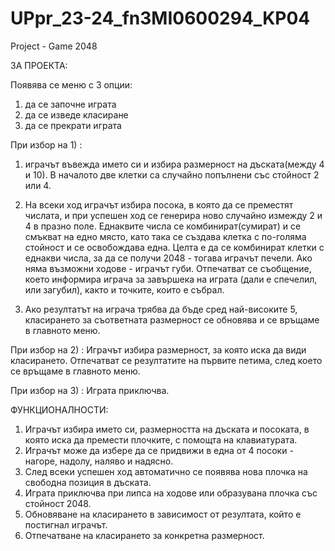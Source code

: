 # UPpr_23-24_fn3MI0600294_KP04
Project - Game 2048

ЗА ПРОЕКТА:

Появява се меню с 3 опции: 
1) да се започне играта
2) да се изведе класиране
3) да се прекрати играта

При избор на 1) :
1) играчът въвежда името си и избира размерност на дъската(между 4 и 10).
  В началото две клетки са случайно попълнени със стойност 2 или 4.
  
2) На всеки ход играчът избира посока, в която да се преместят числата, и при успешен ход се генерира ново случайно измежду 2 и 4 в празно поле.
  Еднаквите числа се комбинират(сумират) и се смъкват на едно място, като така се създава клетка с по-голяма стойност и се освобождава една. 
  Целта е да се комбинират клетки с еднакви числа, за да се получи 2048 - тогава играчът печели.
  Ако няма възможни ходове - играчът губи.
  Отпечатват се съобщение, което информира играча за завършека на играта (дали е спечелил, или загубил), както и точките, които е събрал.
   
3) Ако резултатът на играча трябва да бъде сред най-високите 5, класирането за съответната размерност се обновява и се връщаме в главното меню.

При избор на 2) :
  Играчът избира размерност, за която иска да види класирането.
  Отпечатват се резултатите на първите петима, след което се връщаме в главното меню.

При избор на 3) :
  Играта приключва.



ФУНКЦИОНАЛНОСТИ:
1) Играчът избира името си, размерността на дъската и посоката, в която иска да премести плочките, с помощта на клавиатурата.
2) Играчът може да избере да се придвижи в една от 4 посоки - нагоре, надолу, наляво и надясно.
3) След всеки успешен ход автоматично се появява нова плочка на свободна позиция в дъската.
4) Играта приключва при липса на ходове или образувана плочка със стойност 2048.
5) Обновяване на класирането в зависимост от резултата, който е постигнал играчът.
6) Отпечатване на класирането за конкретна размерност.
   
